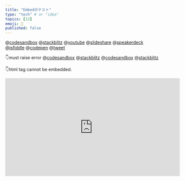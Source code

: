 ```yaml
---
title: "Embedのテスト"
type: "tech" # or "idea"
topics: [12]
emoji: 🐲
published: false
---
```



@[codesandbox](https://codesandbox.io/embed/guess-movie-erpn1?fontsize=14&hidenavigation=1&theme=dark)
@[stackblitz](https://stackblitz.com/edit/angular-i8x98w?embed=1&file=src/app/app.component.html)
@[youtube](ApXoWvfEYVU)
@[slideshare](EP6Yf9I2idPXCb)
@[speakerdeck](f8653c8c6ffc4f54bb4683daa8c1a284)
@[jsfiddle](https://jsfiddle.net/9wkngdue/embedded)
@[codepen](https://codepen.io/noeldelgado/pen/BaogqYy?default-tab=result)
@[tweet](https://twitter.com/jack/status/20)


👇must raise error
@[codesandbox](https://codesandbox.io/embed/a"a)
@[stackblitz](https://stackblitz.com/edit/embed?embed=a"a)
@[codesandbox](http://codesandbox.io/embed/guess-movie-erpn1?fontsize=14&hidenavigation=1&theme=dark)
@[stackblitz](http://stackblitz.com/edit/embed?embed=1&file=app/app.component.ts)

👇html tag cannot be embedded.

<iframe width="560" height="315" src="https://www.youtube.com/embed/ToLJE4YEQRI" frameborder="0" allow="accelerometer; autoplay; encrypted-media; gyroscope; picture-in-picture" allowfullscreen></iframe>
